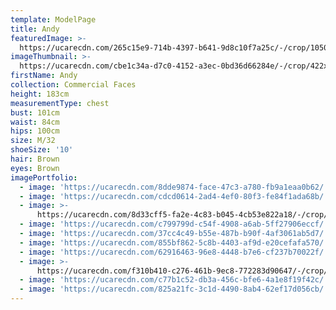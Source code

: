 ```yaml
---
template: ModelPage
title: Andy
featuredImage: >-
  https://ucarecdn.com/265c15e9-714b-4397-b641-9d8c10f7a25c/-/crop/1050x557/0,33/-/preview/
imageThumbnail: >-
  https://ucarecdn.com/cbe1c34a-d7c0-4152-a3ec-0bd36d66284e/-/crop/422x547/30,0/-/preview/
firstName: Andy
collection: Commercial Faces
height: 183cm
measurementType: chest
bust: 101cm
waist: 84cm
hips: 100cm
size: M/32
shoeSize: '10'
hair: Brown
eyes: Brown
imagePortfolio:
  - image: 'https://ucarecdn.com/8dde9874-face-47c3-a780-fb9a1eaa0b62/'
  - image: 'https://ucarecdn.com/cdcd0614-2ad4-4ef0-80f3-fe84f1ada68b/'
  - image: >-
      https://ucarecdn.com/8d33cff5-fa2e-4c83-b045-4cb53e822a18/-/crop/961x1607/0,0/-/preview/
  - image: 'https://ucarecdn.com/c799799d-c54f-4908-a6ab-5ff27906eccf/'
  - image: 'https://ucarecdn.com/37cc4c49-b55e-487b-b90f-4af3061ab5d7/'
  - image: 'https://ucarecdn.com/855bf862-5c8b-4403-af9d-e20cefafa570/'
  - image: 'https://ucarecdn.com/62916463-96e8-4448-b7e6-cf237b70022f/'
  - image: >-
      https://ucarecdn.com/f310b410-c276-461b-9ec8-772283d90647/-/crop/1493x1944/165,365/-/preview/
  - image: 'https://ucarecdn.com/c77b1c52-db3a-456c-bfe6-4a1e8f19f42c/'
  - image: 'https://ucarecdn.com/825a21fc-3c1d-4490-8ab4-62ef17d056cb/'
---
```


